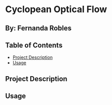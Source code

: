 # Cyclopean Optical Flow
## By: Fernanda Robles

## Table of Contents

- [Project Description](#project-description)
- [Usage](#usage)

## Project Description

## Usage


